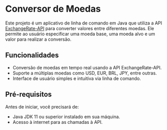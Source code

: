 # Conversor de Moedas

Este projeto é um aplicativo de linha de comando em Java que utiliza a API [ExchangeRate-API](https://www.exchangerate-api.com/) para converter valores entre diferentes moedas. Ele permite ao usuário especificar uma moeda base, uma moeda alvo e um valor para realizar a conversão.

## Funcionalidades

- Conversão de moedas em tempo real usando a API ExchangeRate-API.
- Suporte a múltiplas moedas como USD, EUR, BRL, JPY, entre outras.
- Interface de usuário simples e intuitiva via linha de comando.

## Pré-requisitos

Antes de iniciar, você precisará de:

- Java JDK 11 ou superior instalado em sua máquina.
- Acesso à internet para as chamadas à API.


